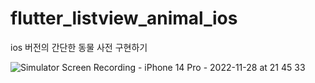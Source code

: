 # flutter_listview_animal_ios

ios 버전의 간단한 동물 사전 구현하기

![Simulator Screen Recording - iPhone 14 Pro - 2022-11-28 at 21 45 33](https://user-images.githubusercontent.com/102011608/204281209-556e1ecf-71a0-4c03-967b-890739a37080.gif)
